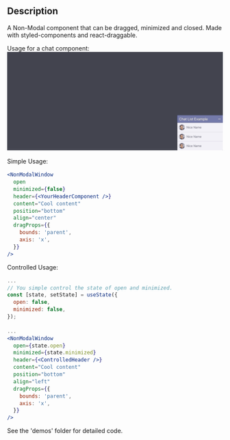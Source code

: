 ## Description

A Non-Modal component that can be dragged, minimized and closed. 
Made with styled-components and react-draggable.

Usage for a chat component: 
<img src="imgs/simple-idea.gif" width="600">

Simple Usage:
```jsx
<NonModalWindow
  open
  minimized={false}
  header={<YourHeaderComponent />}
  content="Cool content"
  position="bottom"
  align="center"
  dragProps={{
    bounds: 'parent',
    axis: 'x',
  }}
/>
```

Controlled Usage:

```jsx
...
// You simple control the state of open and minimized.
const [state, setState] = useState({
  open: false,
  minimized: false,
});

...
<NonModalWindow
  open={state.open}
  minimized={state.minimized}
  header={<ControlledHeader />}
  content="Cool content"
  position="bottom"
  align="left"
  dragProps={{
    bounds: 'parent',
    axis: 'x',
  }}
/>
```

See the 'demos' folder for detailed code.